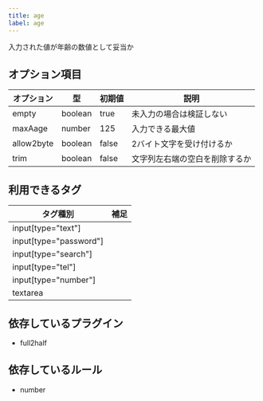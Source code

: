 ```yaml
---
title: age
label: age
---
```


入力された値が年齢の数値として妥当か

## オプション項目

| オプション | 型      | 初期値 | 説明             |
|------------|---------|--------|------------------|
| empty      | boolean | true   | 未入力の場合は検証しない |
| maxAage    | number  | 125    | 入力できる最大値 |
| allow2byte | boolean | false  | 2バイト文字を受け付けるか |
| trim       | boolean | false  | 文字列左右端の空白を削除するか |

## 利用できるタグ

| タグ種別               | 補足 |
|------------------------|------|
| input[type="text"]     |      |
| input[type="password"] |      |
| input[type="search"]   |      |
| input[type="tel"]      |      |
| input[type="number"]   |      |
| textarea               |      |

## 依存しているプラグイン

- full2half

## 依存しているルール

- number
